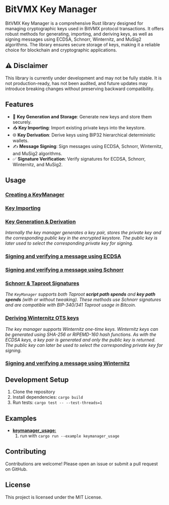 # BitVMX Key Manager

BitVMX Key Manager is a comprehensive Rust library designed for managing cryptographic keys used in BitVMX protocol transactions. It offers robust methods for generating, importing, and deriving keys, as well as signing messages using ECDSA, Schnorr, Winternitz, and MuSig2 algorithms. The library ensures secure storage of keys, making it a reliable choice for blockchain and cryptographic applications.

## ⚠️ Disclaimer

This library is currently under development and may not be fully stable.
It is not production-ready, has not been audited, and future updates may introduce breaking changes without preserving backward compatibility.

## Features

- 🔑 **Key Generation and Storage**: Generate new keys and store them securely.
- 📥 **Key Importing**: Import existing private keys into the keystore.
- 🌐 **Key Derivation**: Derive keys using BIP32 hierarchical deterministic wallets.
- ✍️ **Message Signing**: Sign messages using ECDSA, Schnorr, Winternitz, and MuSig2 algorithms.
- ✅ **Signature Verification**: Verify signatures for ECDSA, Schnorr, Winternitz, and MuSig2.

## Usage

### [Creating a KeyManager](examples/keymanager_usage.rs#L14-L34)
<!-- TODO update line numbers, or add (copy-paste) rust snippet -->

### [Key Importing](examples/keymanager_usage.rs#L36-L70)
<!-- TODO update line numbers, or add (copy-paste) rust snippet -->

### [Key Generation & Derivation](examples/keymanager_usage.rs#L73-L95)
<!-- TODO update line numbers, or add (copy-paste) rust snippet -->
*Internally the key manager generates a key pair, stores the private key and the corresponding public key in the encrypted keystore. The public key is later used to select the corresponding private key for signing.*


### [Signing and verifying a message using ECDSA](examples/keymanager_usage.rs#L97-L124)
<!-- TODO update line numbers, or add (copy-paste) rust snippet -->

### [Signing and verifying a message using Schnorr](examples/keymanager_usage.rs#L126-L148)
<!-- TODO update line numbers, or add (copy-paste) rust snippet -->

### [Schnorr & Taproot Signatures](examples/keymanager_usage.rs#L150-L177)
<!-- TODO update line numbers, or add (copy-paste) rust snippet -->

*The `KeyManager` supports both Taproot **script path spends** and **key path spends** (with or without tweaking). These methods use Schnorr signatures and are compatible with BIP-340/341 Taproot usage in Bitcoin.*


### [Deriving Winternitz OTS keys](examples/keymanager_usage.rs#L181-L196)
<!-- TODO update line numbers, or add (copy-paste) rust snippet -->

*The key manager supports Winternitz one-time keys. Winternitz keys can be generated using SHA-256 or RIPEMD-160 hash functions. As with the ECDSA keys, a key pair is generated and only the public key is returned. The public key can later be used to select the corresponding private key for signing.*

### [Signing and verifying a message using Winternitz](examples/keymanager_usage.rs#L196-L222)
<!-- TODO update line numbers, or add (copy-paste) rust snippet -->

## Development Setup

1. Clone the repository
2. Install dependencies: `cargo build`
3. Run tests: `cargo test -- --test-threads=1`

## Examples
- **[keymanager_usage:](examples/keymanager_usage.rs)**
    1. run with `cargo run --example keymanager_usage`


## Contributing

Contributions are welcome! Please open an issue or submit a pull request on GitHub.

## License

This project is licensed under the MIT License.

